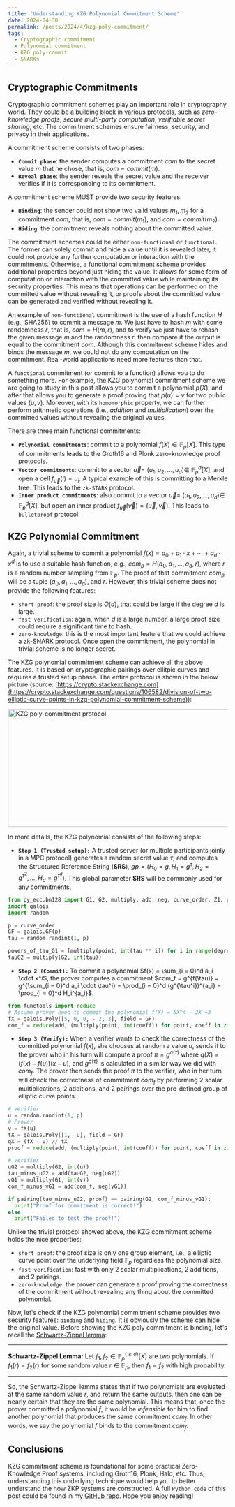 ```yaml
---
title: 'Understanding KZG Polynomial Commitment Scheme'
date: 2024-04-30
permalink: /posts/2024/4/kzg-poly-commitment/
tags:
  - Cryptographic commitment
  - Polynomial commitment
  - KZG poly-commit
  - SNARKs
---
```


## Cryptographic Commitments

Cryptographic commitment schemes play an important role in cryptography world. They could be a building block in various protocols, such as _zero-knowledge proofs_, _secure multi-party computation_, _verifiable secret sharing_, etc. The commitment schemes ensure fairness, security, and privacy in their applications.

A commitment scheme consists of two phases: 
- **`Commit phase`**: the sender computes a commitment $com$ to the secret value $m$ that he chose, that is, $com = commit(m)$.
- **`Reveal phase`**: the sender reveals the secret value and the receiver verifies if it is corresponding to its commitment.

A commitment scheme MUST provide two security features:
- **`Binding`**: the sender could not show two valid values $m_1, m_2$ for a commitment $com$, that is, $com = commit(m_1)$, and $com = commit(m_2)$.
- **`Hiding`**: the commitment reveals nothing about the committed value. 

The commitment schemes could be either `non-functional` or `functional`. The former can solely commit and hide a value until it is revealed later, it could not provide any further computation or interaction with the commitments. Otherwise, a functional commitment scheme provides additional properties beyond just hiding the value. It allows for some form of computation or interaction with the committed value while maintaining its security properties. This means that operations can be performed on the committed value without revealing it, or proofs about the committed value can be generated and verified without revealing it.

An example of `non-functional` commitment is the use of a hash function $H$ (e.g., SHA256) to commit a message $m$. We just have to hash $m$ with some randomness $r$, that is, $com = H(m, r)$, and to verify we just have to rehash the given message $m$ and the randomness $r$, then compare if the output is equal to the commitment $com$. Although this commitment scheme hides and binds the message $m$, we could not do any computation on the commitment. Real-world applications need more features than that. 

A `functional` commitment (or commit to a function) allows you to do something more. For example, the KZG polynomial commitment scheme we are going to study in this post allows you to commit a polynomial $p(X)$, and after that allows you to generate a proof proving that $p(u) = v$ for two public values $(u, v)$. Moreover, with its `homomorphic` property, we can further perform arithmetic operations (i.e., _addition_ and _multiplication_) over the committed values without revealing the original values. 

There are three main functional commitments:
- **`Polynomial commitments`**: commit to a polynomial $f(X) \in \mathbb{F}_p[X]$. This type of commitments leads to the Groth16 and Plonk zero-knowledge proof protocols.
- **`Vector commitments`**: commit to a vector $\vec{u} =$ $(u_1, u_2, ..., u_d) \in$ $\mathbb{F}_p^{d}[X]$, and open a cell $f_{\vec{u}}(i) = u_i$. A typical example of this is committing to a Merkle tree. This leads to the `zk-STARK` protocol. 
- **`Inner product commitments`**: also commit to a vector $\vec{u} =$ $(u_1, u_2, ..., u_d) \in$ $\mathbb{F}_p^{d}[X]$, but open an inner product $f_{\vec{u}}(\vec{v}) = (\vec{u}, \vec{v})$. This leads to `bulletproof` protocol.

## KZG Polynomial Commitment
Again, a trivial scheme to commit a polynomial $f(x) = a_0 + a_1 \cdot x + \cdots + a_d \cdot x^d$ is to use a suitable hash function, e.g., $com_p = H(a_0, a_1, \ldots, a_d, r)$, where $r$ is a random number sampling from $\mathbb{F}_p$. The proof of that commitment $com_p$ will be a tuple $(a_0, a_1, \ldots, a_d)$, and $r$. However, this trivial scheme does not provide the following features:

- `short proof`: the proof size is $O(d)$, that could be large if the degree $d$ is large. 
- `fast verification`: again, when $d$ is a large number, a large proof size could require a significant time to hash.
- `zero-knowledge`: this is the most important feature that we could achieve a zk-SNARK protocol. Once open the commitment, the polynomial in trivial scheme is no longer secret. 

The KZG polynomial commitment scheme can achieve all the above features. It is based on cryptographic pairings over ellitpic curves and requires a trusted setup phase. The entire protocol is shown in the below picture (source: [https://crypto.stackexchange.com](https://crypto.stackexchange.com/questions/106582/division-of-two-elliptic-curve-points-in-kzg-polynomial-commitment-scheme)): 

<img src="http://dple.github.io/images/kzg-commitment.png" 
  alt="KZG poly-commitment protocol" 
  width="900" 
  height="270" 
  style="display: block; margin: 0 auto" />


In more details, the KZG polynomial consists of the following steps:

- **`Step 1 (Trusted setup):`**  A trusted server (or multiple participants joinly in a MPC protocol) generates a random secret value $\tau$, and computes the Structured Reference String (**SRS**), $gp = (H_0 = g, H_1 = g^{\tau}, H_2 = g^{\tau^2}, \ldots, H_d = g^{\tau^d})$. This global parameter **SRS** will be commonly used for any commitments. 

```Python
from py_ecc.bn128 import G1, G2, multiply, add, neg, curve_order, Z1, pairing
import galois
import random

p = curve_order
GF = galois.GF(p)
tau = random.randint(1, p) 

powers_of_tau_G1 = [multiply(point, int(tau ** i)) for i in range(degree + 1)]   
tauG2 = multiply(G2, int(tau))
```

- **`Step 2 (Commit):`** To commit a polynomial $f(x) = \sum_{i = 0}^d a_i \cdot x^i$, the prover computes a commitment $com_f = g^{f(\tau)} = g^{\sum_{i = 0}^d a_i \cdot \tau^i} = \prod_{i = 0}^d (g^{\tau^i})^{a_i} = \prod_{i = 0}^d H_i^{a_i}$.  

```Python
from functools import reduce
# Assume prover need to commit the polynomial f(X) = 5X^4 - 2X +3
fX = galois.Poly([5, 0, 0, - 2, 3], field = GF)
com_f = reduce(add, (multiply(point, int(coeff)) for point, coeff in zip(powers_of_tau_G1, fX.coeffs[::-1])), Z1)
```
- **`Step 3 (Verify):`** When a verifier wants to check the correctness of the committed polynomial $f(x)$, she chooses at random a value $u$, sends it to the prover who in his turn will compute a proof $\pi = g^{q(\tau)}$ where $q(X) = (f(x) - f(u))(x - u)$, and $g^{q(\tau)}$ is calculated in a similar way we did with $com_f$. The prover then sends the proof $\pi$ to the verifier, who in her turn will check the correctness of commitment $com_f$ by performing $2$ scalar multiplications, $2$ additions, and $2$ pairings over the pre-defined group of elliptic curve points. 

```Python
# Verifier
u = random.randint(1, p) 
# Prover
v = fX(u)           
tX = galois.Poly([1, -u], field = GF)
qX = (fX - v) // tX
proof = reduce(add, (multiply(point, int(coeff)) for point, coeff in zip(powers_of_tau_G1[:d], qX.coeffs[::-1])), Z1)

# Verifier
uG2 = multiply(G2, int(u))
tau_minus_uG2 = add(tauG2, neg(uG2))
vG1 = multiply(G1, int(v))
com_f_minus_vG1 = add(com_f, neg(vG1))

if pairing(tau_minus_uG2, proof) == pairing(G2, com_f_minus_vG1):
  print("Proof for commitment is correct!")
else:
  print("Failed to test the proof!")
```

Unlike the trivial protocol showed above, the KZG commitment scheme holds the nice properties:

- `short proof`: the proof size is only one group element, i.e., a elliptic curve point over the underlying field $\mathbb{F}_p$ regardless the polynomial size. 
- `fast verification`: fast with only $2$ scalar multiplications, $2$ additions, and $2$ pairings.
- `zero-knowledge`: the prover can generate a proof proving the correctness of the commitment without revealing any thing about the committed polynomial. 

Now, let's check if the KZG polynomial commitment scheme provides two security features: `binding` and `hiding`. It is obviously the scheme can hide the original value. Before showing the KZG poly commitment is binding, let's recall the [Schwartz-Zippel lemma](https://en.wikipedia.org/wiki/Schwartz%E2%80%93Zippel_lemma):

---
**Schwartz-Zippel Lemma:** Let $f_1, f_2 \in \mathbb{F}^{(\le d)}_p[X]$ are two polynomials. If $f_1(r) = f_2(r)$ for some random value $r \in \mathbb{F}_p$, then $f_1 = f_2$ with high probability. 

---

So, the Schwartz-Zippel lemma states that if two polynomials are evaluated at the same random value $r$, and return the same outputs, then one can be nearly certain that they are the same polynomial. This means that, once the prover committed a polynomial $f$, it would be _infeasible_ for him to find another polynomial that produces the same commitment $com_f$. In other words, we say the polynomial $f$ binds to the commitment $com_f$. 

## Conclusions
KZG commitment scheme is foundational for some practical Zero-Knowledge Proof systems, including Groth16, Plonk, Halo, etc. Thus, understanding this underlying technique would help you to better understand the how ZKP systems are constructed. A full `Python code` of this post could be found in my [GitHub repo](https://github.com/dple/understanding-zkp/tree/master/Plonk). Hope you enjoy reading!


